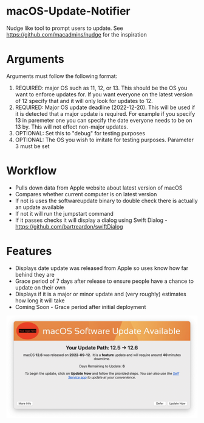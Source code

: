 # macOS-Update-Notifier
Nudge like tool to prompt users to update. See https://github.com/macadmins/nudge for the inspiration

# Arguments
Arguments must follow the following format:
1. REQUIRED: major OS such as 11, 12, or 13. This should be the OS you want to enforce updates for. If you want everyone on the latest version of 12 specify that and it will only look for updates to 12. 
2. REQUIRED: Major OS update deadline (2022-12-20). This will be used if it is detected that a major update is required. For example if you specify 13 in paremeter one you can specify the date everyone needs to be on 13 by. This will not effect non-major updates. 
3. OPTIONAL: Set this to "debug" for testing purposes
4. OPTIONAL: The OS you wish to imitate for testing purposes. Parameter 3 must be set

# Workflow
- Pulls down data from Apple website about latest version of macOS
- Compares whether current computer is on latest version
- If not is uses the softwareupdate binary to double check there is actually an update available
- If not it will run the jumpstart command
- If it passes checks it will display a dialog using Swift Dialog - https://github.com/bartreardon/swiftDialog 

# Features
- Displays date update was released from Apple so uses know how far behind they are 
- Grace period of 7 days after release to ensure people have a chance to update on their own
- Displays if it is a major or minor update and (very roughly) estimates how long it will take
- Coming Soon - Grace period after initial deployment 


![macOS-Update](macOS-Update.png)
